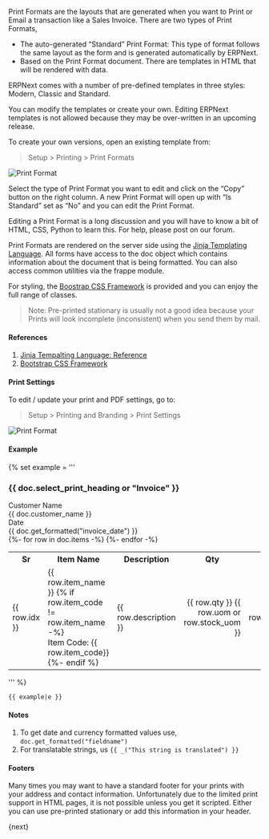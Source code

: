 <!-- no-jinja -->

Print Formats are the layouts that are generated when you want to Print or
Email a transaction like a Sales Invoice. There are two types of Print
Formats,

  * The auto-generated “Standard” Print Format: This type of format follows the same layout as the form and is generated automatically by ERPNext.
  * Based on the Print Format document. There are templates in HTML that will be rendered with data.

ERPNext comes with a number of pre-defined templates in three styles: Modern,
Classic and Standard.

You can modify the templates or create your own. Editing
ERPNext templates is not allowed because they may be over-written in an
upcoming release.

To create your own versions, open an existing template from:

> Setup > Printing > Print Formats

![Print Format]({{url_prefix}}/assets/old_images/erpnext/customize/print-format.png)

Select the type of Print Format you want to edit and click on the “Copy”
button on the right column. A new Print Format will open up with “Is Standard”
set as “No” and you can edit the Print Format.

Editing a Print Format is a long discussion and you will have to know a bit of
HTML, CSS, Python to learn this. For help, please post on our forum.

Print Formats are rendered on the server side using the [Jinja Templating Language](http://jinja.pocoo.org/docs/templates/). All forms have access to the doc object which contains information about the document that is being formatted. You can also access common utilities via the frappe module.

For styling, the [Boostrap CSS Framework](http://getbootstrap.com/) is provided and you can enjoy the full range of classes.

> Note: Pre-printed stationary is usually not a good idea because your Prints
will look incomplete (inconsistent) when you send them by mail.

#### References

1. [Jinja Tempalting Language: Reference](http://jinja.pocoo.org/docs/templates/)
1. [Bootstrap CSS Framework](http://getbootstrap.com/)

#### Print Settings

To edit / update your print and PDF settings, go to:

> Setup > Printing and Branding > Print Settings

![Print Format]({{url_prefix}}/assets/old_images/erpnext/customize/print-settings.png)

#### Example

{% set example = '''<h3>{{ doc.select_print_heading or "Invoice" }}</h3>
	<div class="row">
		<div class="col-md-3 text-right">Customer Name</div>
		<div class="col-md-9">{{ doc.customer_name }}</div>
	</div>
	<div class="row">
		<div class="col-md-3 text-right">Date</div>
		<div class="col-md-9">{{ doc.get_formatted("invoice_date") }}</div>
	</div>
	<table class="table table-bordered">
		<tbody>
			<tr>
				<th>Sr</th>
				<th>Item Name</th>
				<th>Description</th>
				<th class="text-right">Qty</th>
				<th class="text-right">Rate</th>
				<th class="text-right">Amount</th>
			</tr>
			{%- for row in doc.items -%}
			<tr>
				<td style="width: 3%;">{{ row.idx }}</td>
				<td style="width: 20%;">
					{{ row.item_name }}
					{% if row.item_code != row.item_name -%}
					<br>Item Code: {{ row.item_code}}
					{%- endif %}
				</td>
				<td style="width: 37%;">
					<div style="border: 0px;">{{ row.description }}</div></td>
				<td style="width: 10%; text-align: right;">{{ row.qty }} {{ row.uom or row.stock_uom }}</td>
				<td style="width: 15%; text-align: right;">{{
					row.get_formatted("rate", doc) }}</td>
				<td style="width: 15%; text-align: right;">{{
					row.get_formatted("amount", doc) }}</td>
			</tr>
			{%- endfor -%}
		</tbody>
	</table>''' %}

    {{ example|e }}

#### Notes

1. To get date and currency formatted values use, `doc.get_formatted("fieldname")`
1. For translatable strings, us `{{ _("This string is translated") }}`

#### Footers

Many times you may want to have a standard footer for your prints with your
address and contact information. Unfortunately due to the limited print
support in HTML pages, it is not possible unless you get it scripted. Either
you can use pre-printed stationary or add this information in your header.

{next}

